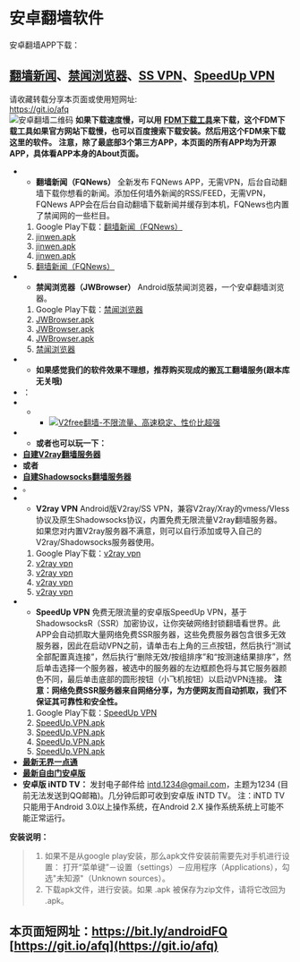 # 安卓翻墙软件

安卓翻墙APP下载：

## [翻墙新闻](an-zhuo-fan-qiang-ruan-jian.md#FQNews)、[禁闻浏览器](an-zhuo-fan-qiang-ruan-jian.md#JWBrowser)、[SS VPN](an-zhuo-fan-qiang-ruan-jian.md#v2vpn)、[SpeedUp VPN](an-zhuo-fan-qiang-ruan-jian.md#ssrvpn)

请收藏转载分享本页面或使用短网址:  
 https://git.io/afq  
 ![&#x5B89;&#x5353;&#x7FFB;&#x5899;&#x4E8C;&#x7EF4;&#x7801;](https://user-images.githubusercontent.com/4361923/71604745-0ca29f00-2b9f-11ea-9c16-680145d7699a.jpg) **如果下载速度慢，可以用** [**FDM下载工具**](https://www.freedownloadmanager.org/zh/)**来下载，这个FDM下载工具如果官方网站下载慢，也可以百度搜索下载安装。然后用这个FDM来下载这里的软件。** **注意，除了最底部3个第三方APP，本页面的所有APP均为开源APP，具体看APP本身的About页面。**

* * **翻墙新闻（FQNews）**  全新发布 FQNews APP，无需VPN，后台自动翻墙下载你想看的新闻。添加任何墙外新闻的RSS/FEED，无需VPN，FQNews APP会在后台自动翻墙下载新闻并缓存到本机，FQNews也内置了禁闻网的一些栏目。
  1. Google Play下载：[翻墙新闻（FQNews）](https://play.google.com/store/apps/details?id=jww.feed.fqnews)
  2. [jinwen.apk](https://d1.dns999.cf/jinwen.apk)
  3. [jinwen.apk](https://d1.dns888.ml/jinwen.apk)
  4. [jinwen.apk](https://d2.dns888.ml/jinwen.apk)
  5. [翻墙新闻（FQNews）](https://github.com/bannedbook/fanqiang/releases)
* * **禁闻浏览器（JWBrowser）**  Android版禁闻浏览器，一个安卓翻墙浏览器。
  1. Google Play下载：[禁闻浏览器](https://play.google.com/store/apps/details?id=jwproxy.browser.bnews)
  2. [JWBrowser.apk](https://d1.dns999.cf/JWBrowser.apk)
  3. [JWBrowser.apk](https://d1.dns888.ml/JWBrowser.apk)
  4. [JWBrowser.apk](https://d2.dns888.ml/JWBrowser.apk)
  5. [禁闻浏览器](https://github.com/bannedbook/JWBrowser/releases)
* * **如果感觉我们的软件效果不理想，推荐购买现成的搬瓦工翻墙服务\(跟本库无关哦\)**
* ：
* * * [![V2free&#x7FFB;&#x5899;-&#x4E0D;&#x9650;&#x6D41;&#x91CF;&#x3001;&#x9AD8;&#x901F;&#x7A33;&#x5B9A;&#x3001;&#x6027;&#x4EF7;&#x6BD4;&#x8D85;&#x5F3A;](https://raw.githubusercontent.com/bannedbook/fanqiang/master/v2ss/images/v2free.jpg)](https://github.com/bannedbook/fanqiang/wiki/V2ray%E6%9C%BA%E5%9C%BA)
* * **或者也可以玩一下：**
* [**自建V2ray翻墙服务器**](https://github.com/bannedbook/fanqiang/blob/master/v2ss/%E8%87%AA%E5%BB%BAV2ray%E6%9C%8D%E5%8A%A1%E5%99%A8%E7%AE%80%E6%98%8E%E6%95%99%E7%A8%8B.md)
* **或者**
* [**自建Shadowsocks翻墙服务器**](https://github.com/bannedbook/fanqiang/blob/master/v2ss/%E8%87%AA%E5%BB%BAShadowsocks%E6%9C%8D%E5%8A%A1%E5%99%A8%E7%AE%80%E6%98%8E%E6%95%99%E7%A8%8B.md)
* 。
* * **V2ray VPN**  Android版V2ray/SS VPN，兼容V2ray/Xray的vmess/Vless协议及原生Shadowsocks协议，内置免费无限流量V2ray翻墙服务器。 如果您对内置V2ray服务器不满意，则可以自行添加或导入自己的V2ray/Shadowsocks服务器使用。
  1. Google Play下载：[v2ray vpn](https://play.google.com/store/apps/details?id=free.v2ray.proxy.VPN)
  2. [v2ray vpn](https://d1.dns999.cf/v2ray.vpn-universal-release.apk)
  3. [v2ray vpn](https://d1.dns888.ml/v2ray.vpn-universal-release.apk)
  4. [v2ray vpn](https://d2.dns888.ml/v2ray.vpn-universal-release.apk)
  5. [v2ray vpn](https://github.com/bannedbook/v2ray.vpn/releases)
* * **SpeedUp VPN**  免费无限流量的安卓版SpeedUp VPN，基于ShadowsocksR（SSR）加密协议，让你突破网络封锁翻墙看世界。此APP会自动抓取大量网络免费SSR服务器，这些免费服务器包含很多无效服务器，因此在启动VPN之前，请单击右上角的三点按钮，然后执行“测试全部配置真连接”，然后执行“删除无效/按组排序”和“按测速结果排序”，然后单击选择一个服务器，被选中的服务器的左边框颜色将与其它服务器颜色不同，最后单击底部的圆形按钮（小飞机按钮）以启动VPN连接。 **注意：网络免费SSR服务器来自网络分享，为方便网友而自动抓取，我们不保证其可靠性和安全性。**
  1. Google Play下载：[SpeedUp VPN](https://play.google.com/store/apps/details?id=free.ssr.proxy.SpeedUp.VPN)
  2. [SpeedUp.VPN.apk](https://d1.dns999.cf/SpeedUp.VPN.apk)
  3. [SpeedUp.VPN.apk](https://d1.dns888.ml/SpeedUp.VPN.apk)
  4. [SpeedUp.VPN.apk](https://d2.dns888.ml/SpeedUp.VPN.apk)
  5. [SpeedUp.VPN.apk](https://github.com/bannedbook/SpeedUp.VPN/releases)
*  [**最新无界一点通**](https://s3.amazonaws.com/wujie/um.apk)
*  [**最新自由门安卓版**](https://git.io/fgma)
* **安卓版 iNTD TV：** 发封电子邮件给 intd.1234@gmail.com，主题为1234 \(目前无法发送到QQ邮箱\)。几分钟后即可收到安卓版 iNTD TV。 注：iNTD TV只能用于Android 3.0以上操作系统，在Android 2.X 操作系统系统上可能不能正常运行。

**安装说明：**

> 1. 如果不是从google play安装，那么apk文件安装前需要先对手机进行设置： 打开“菜单键”－设置（settings）－应用程序（Applications），勾选"未知源"（Unknown sources）。
> 2. 下载apk文件，进行安装。如果 .apk 被保存为zip文件，请将它改回为 .apk。

##  本页面短网址：https://bit.ly/androidFQ [https://git.io/afq](https://git.io/afq)

